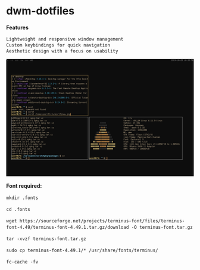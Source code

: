 # dwm-dotfiles

**Features**

    Lightweight and responsive window management
    Custom keybindings for quick navigation
    Aesthetic design with a focus on usability


![Preview](pictures/lfsnew.png)


**Font required:**

```mkdir .fonts```

```cd .fonts```

```wget https://sourceforge.net/projects/terminus-font/files/terminus-font-4.49/terminus-font-4.49.1.tar.gz/download -O terminus-font.tar.gz```

```tar -xvzf terminus-font.tar.gz```

```sudo cp terminus-font-4.49.1/* /usr/share/fonts/terminus/```

```fc-cache -fv```
